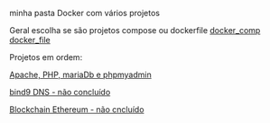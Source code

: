 minha pasta Docker com vários projetos

Geral escolha se são projetos compose ou dockerfile
[docker_comp](./docker_comp/)
[docker_file](./docker_file/)

Projetos em ordem:

[Apache, PHP, mariaDb e phpmyadmin](./docker_comp/apache-php_mariadb_phpmyadmin/)

[bind9 DNS - não concluído](./docker_comp/bind9-dns/)

[Blockchain Ethereum - não cncluído](./docker_file/blockchain_ether/Dockerfile)